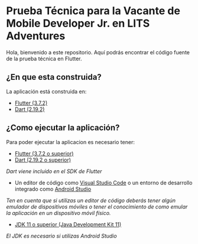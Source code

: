 # Prueba Técnica para la Vacante de Mobile Developer Jr. en LITS Adventures
Hola, bienvenido a este repositorio. Aquí podrás encontrar el código fuente de la prueba técnica en Flutter.

## ¿En que esta construida?
La aplicación está construida en:
- [Flutter (3.7.2)](https://flutter.dev)
- [Dart (2.19.2)](https://dart.dev)

## ¿Como ejecutar la aplicación?
Para poder ejecutar la aplicacion es necesario tener:
- [Flutter (3.7.2 o superior)](https://docs.flutter.dev/get-started/install)
- [Dart (2.19.2 o superior)](https://dart.dev/get-dart)

_Dart viene incluido en el SDK de Flutter_

- Un editor de código como [Visual Studio Code](https://code.visualstudio.com/) o un entorno de desarrollo integrado como [Android Studio](https://developer.android.com/studio)

_Ten en cuenta que si utilizas un editor de código deberás tener algún emulador de dispositivos móviles o tener el conocimiento de como emular la aplicación en un dispositivo móvil físico._

- [JDK 11 o superior (Java Development Kit 11)](https://www.oracle.com/mx/java/technologies/javase/jdk11-archive-downloads.html)

_El JDK es necesario si utilizas Android Studio_
